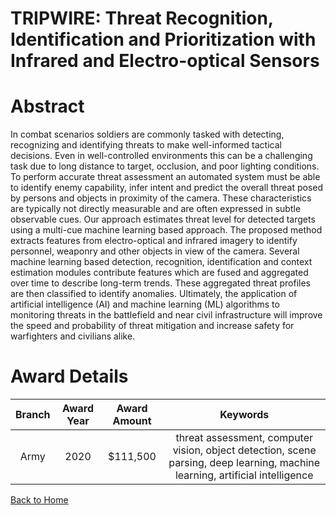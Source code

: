 
TRIPWIRE: Threat Recognition, Identification and Prioritization with Infrared and Electro-optical Sensors
=========================================================================================================

# Abstract


In combat scenarios soldiers are commonly tasked with detecting, recognizing and identifying threats to make well-informed tactical decisions. Even in well-controlled environments this can be a challenging task due to long distance to target, occlusion, and poor lighting conditions. To perform accurate threat assessment an automated system must be able to identify enemy capability, infer intent and predict the overall threat posed by persons and objects in proximity of the camera. These characteristics are typically not directly measurable and are often expressed in subtle observable cues. Our approach estimates threat level for detected targets using a multi-cue machine learning based approach. The proposed method extracts features from electro-optical and infrared imagery to identify personnel, weaponry and other objects in view of the camera. Several machine learning based detection, recognition, identification and context estimation modules contribute features which are fused and aggregated over time to describe long-term trends. These aggregated threat profiles are then classified to identify anomalies. Ultimately, the application of artificial intelligence (AI) and machine learning (ML) algorithms to monitoring threats in the battlefield and near civil infrastructure will improve the speed and probability of threat mitigation and increase safety for warfighters and civilians alike.  

# Award Details

|Branch|Award Year|Award Amount|Keywords|
| :---: | :---: | :---: | :---: |
|Army|2020|$111,500|threat assessment, computer vision, object detection, scene parsing, deep learning, machine learning, artificial intelligence|
  
  


[Back to Home](https://github.com/chrischow/dod_sbir_awards/CC/#1070)